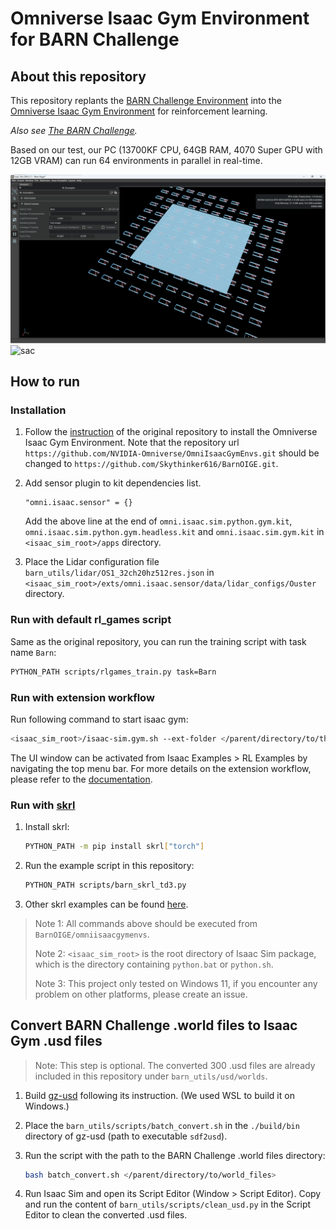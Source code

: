 # Omniverse Isaac Gym Environment for BARN Challenge

## About this repository

This repository replants the [BARN Challenge Environment](https://github.com/Daffan/the-barn-challenge) into the [Omniverse Isaac Gym Environment](https://github.com/NVIDIA-Omniverse/OmniIsaacGymEnvs) for reinforcement learning. 

*Also see [The BARN Challenge](https://cs.gmu.edu/~xiao/Research/BARN_Challenge/BARN_Challenge24.html).*

Based on our test, our PC (13700KF CPU, 64GB RAM, 4070 Super GPU with 12GB VRAM) can run 64 environments in parallel in real-time.

![isaac rl](./readme_img/isaac.png)
![sac](./readme_img/isaac.gif)

## How to run

### Installation

1. Follow the [instruction](https://github.com/NVIDIA-Omniverse/OmniIsaacGymEnvs?tab=readme-ov-file#installation) of the original repository to install the Omniverse Isaac Gym Environment. Note that the repository url `https://github.com/NVIDIA-Omniverse/OmniIsaacGymEnvs.git` should be changed to `https://github.com/Skythinker616/BarnOIGE.git`.

2. Add sensor plugin to kit dependencies list.

    ```text
    "omni.isaac.sensor" = {}
    ```

    Add the above line at the end of `omni.isaac.sim.python.gym.kit`, `omni.isaac.sim.python.gym.headless.kit` and `omni.isaac.sim.gym.kit` in `<isaac_sim_root>/apps` directory.

3. Place the Lidar configuration file `barn_utils/lidar/OS1_32ch20hz512res.json` in `<isaac_sim_root>/exts/omni.isaac.sensor/data/lidar_configs/Ouster` directory.

### Run with default rl_games script

Same as the original repository, you can run the training script with task name `Barn`:

```bash
PYTHON_PATH scripts/rlgames_train.py task=Barn
```

### Run with extension workflow

Run following command to start isaac gym:

```bash
<isaac_sim_root>/isaac-sim.gym.sh --ext-folder </parent/directory/to/this/repo>
```

The UI window can be activated from Isaac Examples > RL Examples by navigating the top menu bar. For more details on the extension workflow, please refer to the [documentation](https://github.com/NVIDIA-Omniverse/OmniIsaacGymEnvs/blob/main/docs/framework/extension_workflow.md).

### Run with [skrl](https://skrl.readthedocs.io/)

1. Install skrl:

    ```bash
    PYTHON_PATH -m pip install skrl["torch"]
    ```

2. Run the example script in this repository:

    ```bash
    PYTHON_PATH scripts/barn_skrl_td3.py
    ```

3. Other skrl examples can be found [here](https://github.com/Toni-SM/skrl/tree/main/docs/source/examples/omniisaacgym).


> Note 1: All commands above should be executed from `BarnOIGE/omniisaacgymenvs`.
>
> Note 2: `<isaac_sim_root>` is the root directory of Isaac Sim package, which is the directory containing `python.bat` or `python.sh`.
>
> Note 3: This project only tested on Windows 11, if you encounter any problem on other platforms, please create an issue.

## Convert BARN Challenge .world files to Isaac Gym .usd files

> Note: This step is optional. The converted 300 .usd files are already included in this repository under `barn_utils/usd/worlds`.

1. Build [gz-usd](https://github.com/gazebosim/gz-usd) following its instruction. (We used WSL to build it on Windows.)

2. Place the `barn_utils/scripts/batch_convert.sh` in the `./build/bin` directory of gz-usd (path to executable `sdf2usd`).

3. Run the script with the path to the BARN Challenge .world files directory:

    ```bash
    bash batch_convert.sh </parent/directory/to/world_files>
    ```

4. Run Isaac Sim and open its Script Editor (Window > Script Editor). Copy and run the content of `barn_utils/scripts/clean_usd.py` in the Script Editor to clean the converted .usd files.
